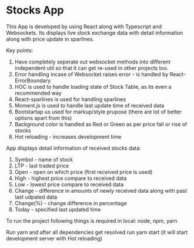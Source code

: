 # Stocks App

This App is developed by using React along with Typescript and Websockets.
Its displays live stock exchange data with detail information along with price update in sparlines.

Key points:
1. Have completely seperate out websocket methods into different independent util so that it can get re-used in other projects too.
2. Error handling incase of Websocket raises error - is handled by React-ErrorBoundary
3. HOC is used to handle loading state of Stock Table, as its even a recommended way
4. React-sparlines is used for handling sparlines
5. Moment.js is used to handle last update time of received data
6. Bootstartap us used for markup/style prupose (there are lot of better options apart from this)
7. Background color is handled as Red or Green as per price fall or rise of stocks
8. Hot reloading - increases development time


App displays detail information of received stocks data:
1. Symbol - name of stock
2. LTP - last traded price	
3. Open - open on which price (first received price is used)	
4. High - highest price compare to received data	
5. Low	- lowest price compare to received data	
6. Change - difference in amounts of newly received data along with past last udpated data
7. Change(%) -	change difference in percentage
8. Today - specified last updated time

To run the project following things is required in local:
node, npm, yarn

Run yarn and after all dependencies get resolved run yarn start (it will start development server with Hot reloading)
